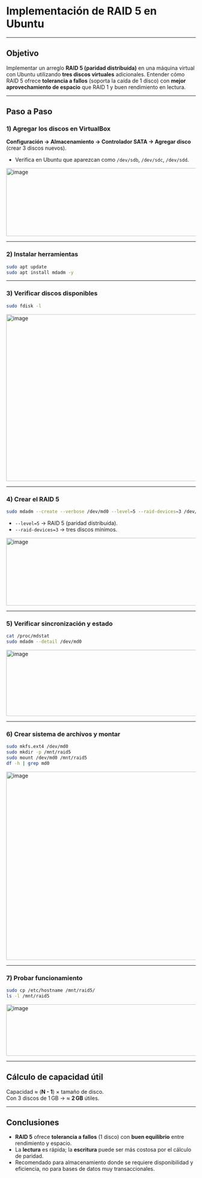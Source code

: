 # Implementación de RAID 5 en Ubuntu

---

## Objetivo
Implementar un arreglo **RAID 5 (paridad distribuida)** en una máquina virtual con Ubuntu utilizando **tres discos virtuales** adicionales. Entender cómo RAID 5 ofrece **tolerancia a fallos** (soporta la caída de 1 disco) con **mejor aprovechamiento de espacio** que RAID 1 y buen rendimiento en lectura.

---

## Paso a Paso

### 1) Agregar los discos en VirtualBox
**Configuración → Almacenamiento → Controlador SATA → Agregar disco** (crear 3 discos nuevos).
- Verifica en Ubuntu que aparezcan como `/dev/sdb`, `/dev/sdc`, `/dev/sdd`.

<img width="536" height="181" alt="image" src="https://github.com/user-attachments/assets/3edd95d4-fb55-495a-a979-131e713c53a3" />

---

### 2) Instalar herramientas
```bash
sudo apt update
sudo apt install mdadm -y
```

---

### 3) Verificar discos disponibles
```bash
sudo fdisk -l
```
<img width="679" height="444" alt="image" src="https://github.com/user-attachments/assets/e28b8795-51fd-404a-8791-a698c5048942" />

---

### 4) Crear el RAID 5
```bash
sudo mdadm --create --verbose /dev/md0 --level=5 --raid-devices=3 /dev/sdb /dev/sdc /dev/sdd
```
- `--level=5` → RAID 5 (paridad distribuida).
- `--raid-devices=3` → tres discos mínimos.

<img width="737" height="180" alt="image" src="https://github.com/user-attachments/assets/2b447959-1c43-4a44-b0ea-e773356e49ab" />

---

### 5) Verificar sincronización y estado
```bash
cat /proc/mdstat
sudo mdadm --detail /dev/md0
```

<img width="737" height="176" alt="image" src="https://github.com/user-attachments/assets/96f9b422-e23e-4f2b-93da-5c396bc8b481" />

---

### 6) Crear sistema de archivos y montar
```bash
sudo mkfs.ext4 /dev/md0
sudo mkdir -p /mnt/raid5
sudo mount /dev/md0 /mnt/raid5
df -h | grep md0
```
<img width="743" height="501" alt="image" src="https://github.com/user-attachments/assets/3e293560-dad9-4733-a2a7-8d2462d85672" />

---

### 7) Probar funcionamiento
```bash
sudo cp /etc/hostname /mnt/raid5/
ls -l /mnt/raid5
```
<img width="607" height="137" alt="image" src="https://github.com/user-attachments/assets/cb969e98-9420-4307-bf3f-1c4b8f1c2f7f" />

---

## Cálculo de capacidad útil
Capacidad ≈ (**N - 1**) × tamaño de disco.  
Con 3 discos de 1 GB → ≈ **2 GB** útiles.

---

## Conclusiones
- **RAID 5** ofrece **tolerancia a fallos** (1 disco) con **buen equilibrio** entre rendimiento y espacio.
- La **lectura** es rápida; la **escritura** puede ser más costosa por el cálculo de paridad.
- Recomendado para almacenamiento donde se requiere disponibilidad y eficiencia, no para bases de datos muy transaccionales.

